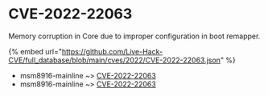 # CVE-2022-22063

Memory corruption in Core due to improper configuration in boot remapper.

{% embed url="https://github.com/Live-Hack-CVE/full_database/blob/main/cves/2022/CVE-2022-22063.json" %}


* msm8916-mainline ~> [CVE-2022-22063](https://www.alice-snow.ru/2022/database/cve-2022-22063/cve-2022-22063-msm8916-mainline)
* msm8916-mainline ~> [CVE-2022-22063](https://www.alice-snow.ru/2022/database/cve-2022-22063/cve-2022-22063-msm8916-mainline)